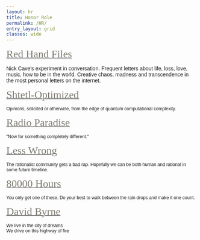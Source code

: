 ```yaml
---
layout: hr
title: Honor Role
permalink: /HR/
entry_layout: grid
classes: wide
---
```

[<span style="color:#7d7a70; font-family: 'Bebas Neue'; font-size: 2em;">Red Hand Files</span>](https://theredhandfiles.com/)

<span style="color:#ff; font-family: 'Helvetica'; font-size: 14;">Nick Cave's experiment in conversation. Frequent letters about life, loss, love, music, how to be in the world.  Creative chaos, madness and transcendence in the most personal letters on the internet.</span>

[<span style="color:#7d7a70; font-family: 'Bebas Neue'; font-size: 2em;">Shtetl-Optimized</span>](https://www.scottaaronson.com/blog/)

<span style="color:#ff; font-family: 'Helvetica'; font-size: 12;">Opinions, solicited or otherwise, from the edge of quantum computational complexity.</span>

[<span style="color:#7d7a70; font-family: 'Bebas Neue'; font-size: 2em;">Radio Paradise</span>](https://radioparadise.com/home)

<span style="color:#ff; font-family: 'Helvetica'; font-size: 12;">"Now for something completely different."</span>

[<span style="color:#7d7a70; font-family: 'Bebas Neue'; font-size: 2em;">Less Wrong</span>](https://www.lesswrong.com/)

<span style="color:#ff; font-family: 'Helvetica'; font-size: 12;">The rationalist community gets a bad rap.  Hopefully we can be both human and rational in some future timeline.</span>

[<span style="color:#7d7a70; font-family: 'Bebas Neue'; font-size: 2em;">80000 Hours</span>](https://80000hours.org/)

<span style="color:#ff; font-family: 'Helvetica'; font-size: 12;">You only get one of these. Do your best to walk between the rain drops and make it one count.</span>

[<span style="color:#7d7a70; font-family: 'Bebas Neue'; font-size: 2em;">David Byrne</span>](http://davidbyrne.com/)

<span style="color:#ff; font-family: 'Helvetica'; font-size: 12;">We live in the city of dreams<br>We drive on this highway of fire</span>
